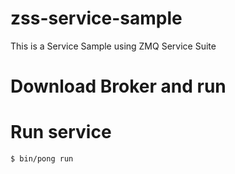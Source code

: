 zss-service-sample
==================

This is a Service Sample using ZMQ Service Suite


# Download Broker and run

# Run service
    $ bin/pong run
